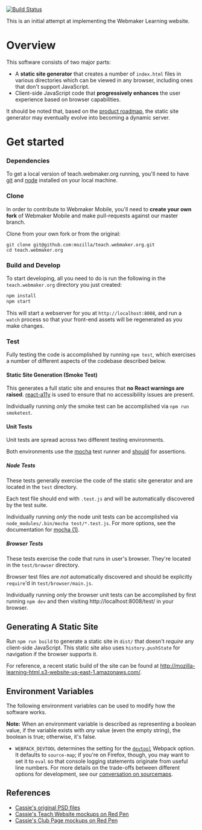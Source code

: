 [![Build Status](https://travis-ci.org/mozilla/teach.webmaker.org.svg)](https://travis-ci.org/mozilla/teach.webmaker.org)

This is an initial attempt at implementing the Webmaker Learning
website.

# Overview

This software consists of two major parts:

* A **static site generator** that creates a number of
  `index.html` files in various directories which can be viewed
  in any browser, including ones that don't support JavaScript.
* Client-side JavaScript code that **progressively enhances**
  the user experience based on browser capabilities.

It should be noted that, based on the
[product roadmap][roadmap], the static site generator
may eventually evolve into becoming a dynamic server.

# Get started

### Dependencies

To get a local version of teach.webmaker.org running, you'll need to have [git](http://git-scm.com/) and [node](http://nodejs.org/) installed on your local machine.

### Clone

In order to contribute to Webmaker Mobile, you'll need to **create your own fork** of Webmaker Mobile and make pull-requests against our master branch.

Clone from your own fork or from the original:

```
git clone git@github.com:mozilla/teach.webmaker.org.git
cd teach.webmaker.org
```

### Build and Develop

To start developing, all you need to do is run the following in the `teach.webmaker.org` directory you just created:

```bash
npm install
npm start
```

This will start a webserver for you at `http://localhost:8008`, and run a `watch` process so that your front-end assets will be regenerated as you make changes.

### Test

Fully testing the code is accomplished by running `npm test`,
which exercises a number of different aspects of the
codebase described below.

#### Static Site Generation (Smoke Test)

This generates a full static site and
ensures that **no React warnings are raised**.
[react-a11y][] is used to ensure that no accessibility
issues are present.

Individually running *only* the smoke test can be accomplished
via `npm run smoketest`.

#### Unit Tests

Unit tests are spread across two different testing
environments.

Both environments use the [mocha][] test runner and [should][]
for assertions.

##### Node Tests

These tests generally exercise the code of the static site generator
and are located in the `test` directory.

Each test file should end with `.test.js` and will be automatically
discovered by the test suite.

Individually running *only* the node unit tests can be accomplished
via `node_modules/.bin/mocha test/*.test.js`. For more options,
see the documentation for [mocha (1)][].

##### Browser Tests

These tests exercise the code that runs in user's browser. They're
located in the `test/browser` directory.

Browser test files are *not* automatically discovered and should
be explicitly `require`'d in `test/browser/main.js`.

Individually running *only* the browser unit tests can be accomplished
by first running `npm dev` and then visiting http://localhost:8008/test/
in your browser.

## Generating A Static Site

Run `npm run build` to generate a static site in `dist/` that
doesn't *require* any client-side JavaScript. This static
site also uses `history.pushState` for navigation if the browser
supports it.

For reference, a recent static build of the site can be found at
http://mozilla-learning-html.s3-website-us-east-1.amazonaws.com/.

## Environment Variables

The following environment variables can be used to modify how the
software works.

**Note:** When an environment variable is described as representing a
boolean value, if the variable exists with *any* value (even the empty
string), the boolean is true; otherwise, it's false.

* `WEBPACK_DEVTOOL` determines the setting for the [`devtool`][] Webpack
  option. It defaults to `source-map`; if you're on Firefox, though,
  you may want to set it to `eval` so that console logging statements
  originate from useful line numbers. For more details on the
  trade-offs between different options for development, see our
  [conversation on sourcemaps][sourcemaps-wtf].

## References

* [Cassie's original PSD files][psd]
* [Cassie's Teach Website mockups on Red Pen][redpen_teach]
* [Cassie's Club Page mockups on Red Pen][redpen_club]

<!-- links -->

  [psd]: https://www.dropbox.com/sh/2kbwq2cl9x6q0r8/AAA2Io_uv8sW0MVqyZr4H8Tca?dl=0#/
  [redpen_teach]: https://redpen.io/p/tv97d65122e4dcb2ab
  [redpen_club]: https://redpen.io/p/jza7e4f541a24313ff
  [`devtool`]: http://webpack.github.io/docs/configuration.html#devtool
  [sourcemaps-wtf]: https://github.com/mozilla/teach.webmaker.org/pull/147#discussion-diff-25879885
  [react-a11y]: https://github.com/rackt/react-a11y#readme
  [roadmap]: https://wiki.mozilla.org/Learning/Networks/Product-Roadmap
  [mocha]: http://mochajs.org/
  [mocha (1)]: http://mochajs.org/#usage
  [should]: https://www.npmjs.com/package/should

